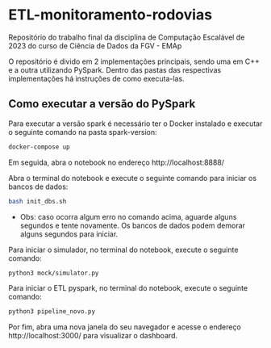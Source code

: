 # ETL-monitoramento-rodovias

Repositório do trabalho final da disciplina de Computação Escalável de 2023 do curso de Ciência de Dados da FGV - EMAp

O repositório é divido em 2 implementações principais, sendo uma em C++ e a outra utilizando PySpark. Dentro das pastas das respectivas implementações há instruções de como executa-las.

## Como executar a versão do PySpark

Para executar a versão spark é necessário ter o Docker instalado e executar o seguinte comando na pasta spark-version:

```bash
docker-compose up
```

Em seguida, abra o notebook no endereço http://localhost:8888/

Abra o terminal do notebook e execute o seguinte comando para iniciar os bancos de dados:

```bash
bash init_dbs.sh

```

- Obs: caso ocorra algum erro no comando acima, aguarde alguns segundos e tente novamente. Os bancos de dados podem demorar alguns segundos para iniciar.

Para iniciar o simulador, no terminal do notebook, execute o seguinte comando:

```bash
python3 mock/simulator.py
```

Para iniciar o ETL pyspark, no terminal do notebook, execute o seguinte comando:

```bash
python3 pipeline_novo.py
```

Por fim, abra uma nova janela do seu navegador e acesse o endereço http://localhost:3000/ para visualizar o dashboard.